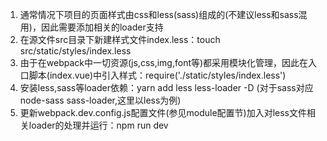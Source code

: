 1. 通常情况下项目的页面样式由css和less(sass)组成的(不建议less和sass混用)，因此需要添加相关的loader支持
2. 在源文件src目录下新建样式文件index.less：touch src/static/styles/index.less
3. 由于在webpack中一切资源(js,css,img,font等)都采用模块化管理，因此在入口脚本(index.vue)中引入样式：require('./static/styles/index.less')
4. 安装less,sass等loader依赖：yarn add less less-loader -D (对于sass对应node-sass sass-loader,这里以less为例)
5. 更新webpack.dev.config.js配置文件(参见module配置节)加入对less文件相关loader的处理并运行：npm run dev